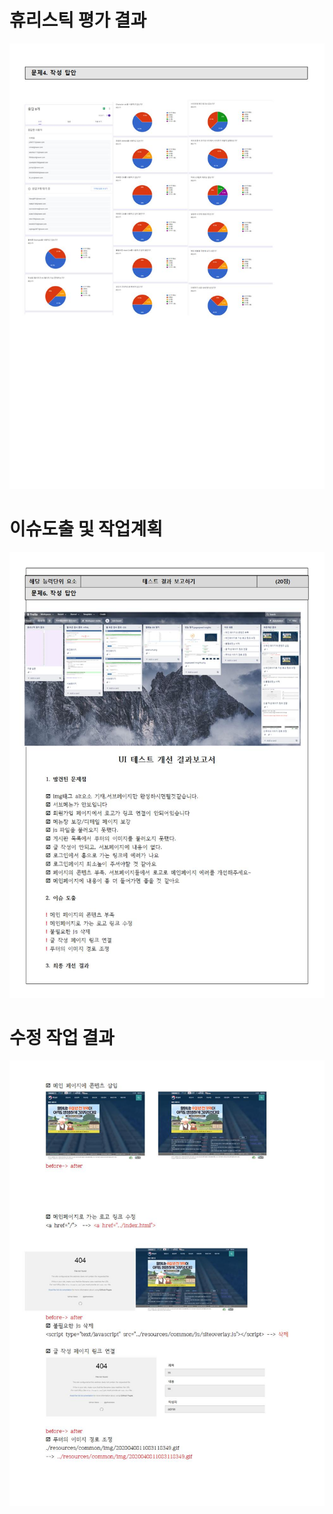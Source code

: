 # 휴리스틱 평가 결과
![휴리스틱평가결과](./data/huristic.jpg)


# 이슈도출 및 작업계획
![이슈도출](./data/issu.jpg)


# 수정 작업 결과
![작업결과](./data/result.jpg)